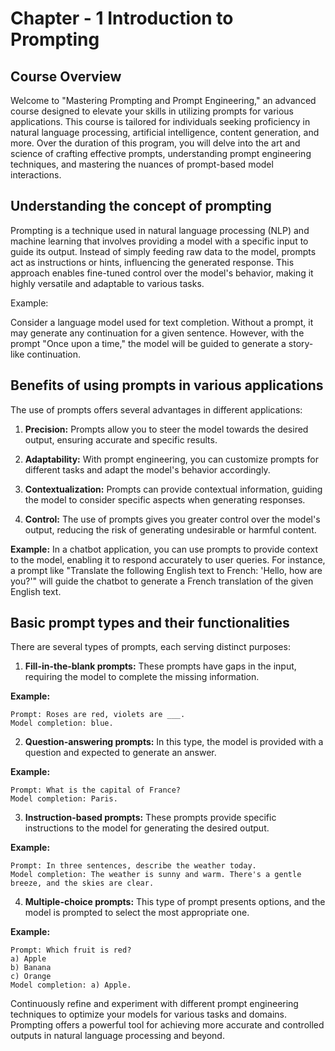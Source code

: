 # Chapter - 1 Introduction to Prompting

## Course Overview

Welcome to "Mastering Prompting and Prompt Engineering," an advanced course designed to elevate your skills in utilizing prompts for various applications. This course is tailored for individuals seeking proficiency in natural language processing, artificial intelligence, content generation, and more. Over the duration of this program, you will delve into the art and science of crafting effective prompts, understanding prompt engineering techniques, and mastering the nuances of prompt-based model interactions.

## Understanding the concept of prompting

Prompting is a technique used in natural language processing (NLP) and machine learning that involves providing a model with a specific input to guide its output. Instead of simply feeding raw data to the model, prompts act as instructions or hints, influencing the generated response. This approach enables fine-tuned control over the model's behavior, making it highly versatile and adaptable to various tasks.

Example:

Consider a language model used for text completion. Without a prompt, it may generate any continuation for a given sentence. However, with the prompt "Once upon a time," the model will be guided to generate a story-like continuation.

## Benefits of using prompts in various applications

The use of prompts offers several advantages in different applications:

1. **Precision:** Prompts allow you to steer the model towards the desired output, ensuring accurate and specific results.

2. **Adaptability:** With prompt engineering, you can customize prompts for different tasks and adapt the model's behavior accordingly.

3. **Contextualization:** Prompts can provide contextual information, guiding the model to consider specific aspects when generating responses.

4. **Control:** The use of prompts gives you greater control over the model's output, reducing the risk of generating undesirable or harmful content.

**Example:**
In a chatbot application, you can use prompts to provide context to the model, enabling it to respond accurately to user queries. For instance, a prompt like "Translate the following English text to French: 'Hello, how are you?'" will guide the chatbot to generate a French translation of the given English text.


## Basic prompt types and their functionalities

There are several types of prompts, each serving distinct purposes:

1. **Fill-in-the-blank prompts:** These prompts have gaps in the input, requiring the model to complete the missing information.

**Example:**
```
Prompt: Roses are red, violets are ___.
Model completion: blue.
```

2. **Question-answering prompts:** In this type, the model is provided with a question and expected to generate an answer.

**Example:**
```
Prompt: What is the capital of France?
Model completion: Paris.
```

3. **Instruction-based prompts:** These prompts provide specific instructions to the model for generating the desired output.

**Example:**
```
Prompt: In three sentences, describe the weather today.
Model completion: The weather is sunny and warm. There's a gentle breeze, and the skies are clear.
```

4. **Multiple-choice prompts:** This type of prompt presents options, and the model is prompted to select the most appropriate one.

**Example:**
```
Prompt: Which fruit is red?
a) Apple
b) Banana
c) Orange
Model completion: a) Apple.
```

Continuously refine and experiment with different prompt engineering techniques to optimize your models for various tasks and domains. Prompting offers a powerful tool for achieving more accurate and controlled outputs in natural language processing and beyond.